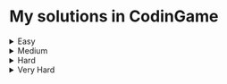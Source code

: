 # My solutions in CodinGame  

<details><summary>Easy</summary>  
   
   1. [**Power of Thor - Episode 1**](https://www.codingame.com/training/easy/power-of-thor-episode-1)
       
      Solution: [C++](https://github.com/1i10/CodinGame/blob/main/Easy/PowerOfThorEp1.cpp)  
   
   2. [**Horse racing duals**](https://www.codingame.com/training/easy/horse-racing-duals)  
      
      Solution: [C++](https://github.com/1i10/CodinGame/blob/main/Easy/HorseRacingDuals.cpp)
   3. [**Defibrillators**](https://www.codingame.com/training/easy/defibrillators)  
      
      Solution: [C++](https://github.com/1i10/CodinGame/blob/main/Easy/Defibrillators.cpp)
   4. [**Temperatures**](https://www.codingame.com/training/easy/temperatures)  
      
      Solution: [C++](https://github.com/1i10/CodinGame/blob/main/Easy/Temperatures.cpp)
   5. [**The Descent**](https://www.codingame.com/training/easy/the-descent)  
      
      Solution: [C++](https://github.com/1i10/CodinGame/blob/main/Easy/TheDescent.cpp)
   6. [**Rectangle Partition**](https://www.codingame.com/training/easy/rectangle-partition)  
      
      Solution: [C++](https://github.com/1i10/CodinGame/blob/main/Easy/RectanglePartition.cpp)  
      *P.S. is correct, but need to optimize runtime*
</details>

<details><summary>Medium</summary>
   
</details>

<details><summary>Hard</summary>
   
</details>

<details><summary>Very Hard</summary>
   
</details>

